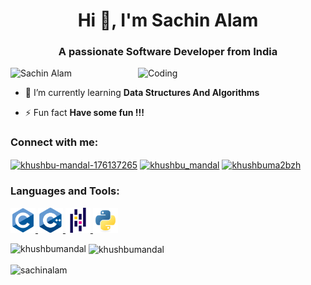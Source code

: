 
<h1 align="center">Hi 👋, I'm Sachin Alam</h1>
<h3 align="center">A passionate Software Developer from India</h3>
<img align="right" alt ="Coding" width="300" src="https://camo.githubusercontent.com/19db51af5f90f1b152bc0b9078f5fe97053955be5074f03f17019c70345bdcdb/68747470733a2f2f6d69726f2e6d656469756d2e636f6d2f6d61782f313336302f302a37513379765349765f7430696f4a2d5a2e676966">

<p align="left"> <img src="https://komarev.com/ghpvc/?username=sachin9998&label=Profile%20views&color=0e75b6&style=flat" alt="Sachin Alam" /> </p>

- 🌱 I’m currently learning **Data Structures And Algorithms**

- ⚡ Fun fact **Have some fun !!!**

<h3 align="left">Connect with me:</h3>
<p align="left">
<a href="https://linkedin.com/in/sachinalam" target="blank"><img align="center" src="https://raw.githubusercontent.com/rahuldkjain/github-profile-readme-generator/master/src/images/icons/Social/linked-in-alt.svg" alt="khushbu-mandal-176137265" height="30" width="40" /></a>
<a href="https://www.leetcode.com/sachinalam" target="blank"><img align="center" src="https://raw.githubusercontent.com/rahuldkjain/github-profile-readme-generator/master/src/images/icons/Social/leet-code.svg" alt="khushbu_mandal" height="30" width="40" /></a>
<a href="https://auth.geeksforgeeks.org/user/sachinalam" target="blank"><img align="center" src="https://raw.githubusercontent.com/rahuldkjain/github-profile-readme-generator/master/src/images/icons/Social/geeks-for-geeks.svg" alt="khushbuma2bzh" height="30" width="40" /></a>
</p>

<h3 align="left">Languages and Tools:</h3>
<p align="left"> <a href="https://www.cprogramming.com/" target="_blank" rel="noreferrer"> <img src="https://raw.githubusercontent.com/devicons/devicon/master/icons/c/c-original.svg" alt="c" width="40" height="40"/> </a> <a href="https://www.w3schools.com/cpp/" target="_blank" rel="noreferrer"> <img src="https://raw.githubusercontent.com/devicons/devicon/master/icons/cplusplus/cplusplus-original.svg" alt="cplusplus" width="40" height="40"/> </a> <a href="https://pandas.pydata.org/" target="_blank" rel="noreferrer"> <img src="https://raw.githubusercontent.com/devicons/devicon/2ae2a900d2f041da66e950e4d48052658d850630/icons/pandas/pandas-original.svg" alt="pandas" width="40" height="40"/> </a> <a href="https://www.python.org" target="_blank" rel="noreferrer"> <img src="https://raw.githubusercontent.com/devicons/devicon/master/icons/python/python-original.svg" alt="python" width="40" height="40"/> </a> </p>

<p><img align="left" src="https://github-readme-stats.vercel.app/api/top-langs?username=sachin9998&show_icons=true&locale=en&layout=compact" alt="khushbumandal" /></p>

<p>&nbsp;<img align="center" src="https://github-readme-stats.vercel.app/api?username=sachin9998&show_icons=true&locale=en" alt="khushbumandal" /></p>

<p><img align="center" src="https://github-readme-streak-stats.herokuapp.com/?user=sachin9998&" alt="sachinalam" /></p>
